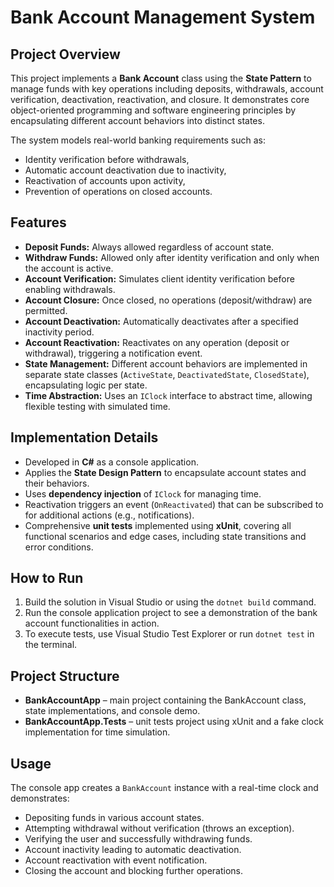 # Bank Account Management System

## Project Overview

This project implements a **Bank Account** class using the **State Pattern** to manage funds with key operations including deposits, withdrawals, account verification, deactivation, reactivation, and closure. It demonstrates core object-oriented programming and software engineering principles by encapsulating different account behaviors into distinct states.

The system models real-world banking requirements such as:

- Identity verification before withdrawals,
- Automatic account deactivation due to inactivity,
- Reactivation of accounts upon activity,
- Prevention of operations on closed accounts.

## Features

- **Deposit Funds:** Always allowed regardless of account state.
- **Withdraw Funds:** Allowed only after identity verification and only when the account is active.
- **Account Verification:** Simulates client identity verification before enabling withdrawals.
- **Account Closure:** Once closed, no operations (deposit/withdraw) are permitted.
- **Account Deactivation:** Automatically deactivates after a specified inactivity period.
- **Account Reactivation:** Reactivates on any operation (deposit or withdrawal), triggering a notification event.
- **State Management:** Different account behaviors are implemented in separate state classes (`ActiveState`, `DeactivatedState`, `ClosedState`), encapsulating logic per state.
- **Time Abstraction:** Uses an `IClock` interface to abstract time, allowing flexible testing with simulated time.

## Implementation Details

- Developed in **C#** as a console application.
- Applies the **State Design Pattern** to encapsulate account states and their behaviors.
- Uses **dependency injection** of `IClock` for managing time.
- Reactivation triggers an event (`OnReactivated`) that can be subscribed to for additional actions (e.g., notifications).
- Comprehensive **unit tests** implemented using **xUnit**, covering all functional scenarios and edge cases, including state transitions and error conditions.

## How to Run

1. Build the solution in Visual Studio or using the `dotnet build` command.
2. Run the console application project to see a demonstration of the bank account functionalities in action.
3. To execute tests, use Visual Studio Test Explorer or run `dotnet test` in the terminal.

## Project Structure

- **BankAccountApp** – main project containing the BankAccount class, state implementations, and console demo.
- **BankAccountApp.Tests** – unit tests project using xUnit and a fake clock implementation for time simulation.

## Usage

The console app creates a `BankAccount` instance with a real-time clock and demonstrates:

- Depositing funds in various account states.
- Attempting withdrawal without verification (throws an exception).
- Verifying the user and successfully withdrawing funds.
- Account inactivity leading to automatic deactivation.
- Account reactivation with event notification.
- Closing the account and blocking further operations.

